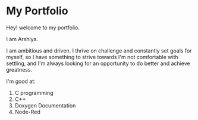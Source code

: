 # My Portfolio
Hey! welcome to my portfolio.

I am Arshiya. 

I am ambitious and driven. I thrive on challenge and constantly set goals for myself, so I have something to strive towards I'm not comfortable with settling, and I'm always looking for an opportunity to do better and achieve greatness.

I'm good at:

1. C programming
2. C++
3. Doxygen Documentation
4. Node-Red

